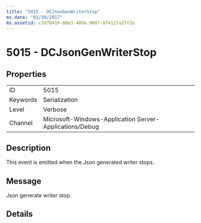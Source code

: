 ```yaml
---
title: "5015 - DCJsonGenWriterStop"
ms.date: "03/30/2017"
ms.assetid: c7d70416-88e3-409a-90d7-0f412fa37f2e
---
```

# 5015 - DCJsonGenWriterStop
## Properties  


|||  
|-|-|  
|ID|5015|  
|Keywords|Serialization|  
|Level|Verbose|  
|Channel|Microsoft-Windows-Application Server-Applications/Debug|  

## Description  
 This event is emitted when the Json generated writer stops.  

## Message  
 Json generate writer stop.  

## Details
